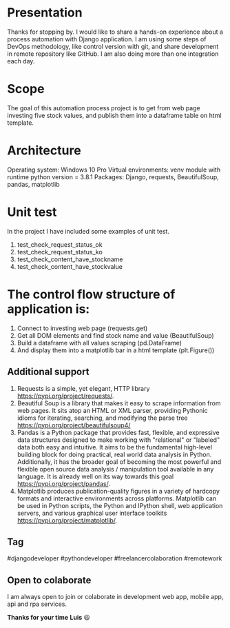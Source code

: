 # Presentation
Thanks for stopping by. I would like to share a hands-on experience about a process automation with Django application. I am using some steps of DevOps methodology, like control version with git, and share development in remote repository like GitHub. I am also doing more than one integration each day. 

# Scope
The goal of this automation process project is to get from web page investing five stock values, and publish them into a dataframe table on html template.  

# Architecture 
Operating system: Windows 10 Pro
Virtual environments: venv module with runtime python version = 3.8.1
Packages: Django, requests, BeautifulSoup, pandas, matplotlib

# Unit test
In the project I have included some examples of unit test. 
1. test_check_request_status_ok
2. test_check_request_status_ko
3. test_check_content_have_stockname
4. test_check_content_have_stockvalue

# The control flow structure of application is:
1. Connect to investing web page (requests.get)
2. Get all DOM <span> elements and find stock name and value (BeautifulSoup)
3. Build a dataframe with all values scraping (pd.DataFrame)
4. And display them into a matplotlib bar in a html template (plt.Figure())

## Additional support

1. Requests is a simple, yet elegant, HTTP library <https://pypi.org/project/requests/>.
2. Beautiful Soup is a library that makes it easy to scrape information from web pages. It sits atop an HTML or XML parser, providing Pythonic idioms for iterating, searching, and modifying the parse tree <https://pypi.org/project/beautifulsoup4/>
3. Pandas is a Python package that provides fast, flexible, and expressive data structures designed to make working with "relational" or "labeled" data both easy and intuitive. It aims to be the fundamental high-level building block for doing practical, real world data analysis in Python. Additionally, it has the broader goal of becoming the most powerful and flexible open source data analysis / manipulation tool available in any language. It is already well on its way towards this goal <https://pypi.org/project/pandas/>.
4. Matplotlib produces publication-quality figures in a variety of hardcopy formats and interactive environments across platforms. Matplotlib can be used in Python scripts, the Python and IPython shell, web application servers, and various graphical user interface toolkits <https://pypi.org/project/matplotlib/>. 


## Tag
#djangodeveloper #pythondeveloper #freelancercolaboration #remotework

## Open to colaborate

I am always open to join or colaborate in development web app, mobile app, api and rpa services. 

**Thanks for your time**
**Luis** :smiley: